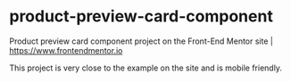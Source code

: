 # product-preview-card-component
Product preview card component project on the Front-End Mentor site | https://www.frontendmentor.io

This project is very close to the example on the site and is mobile friendly.
